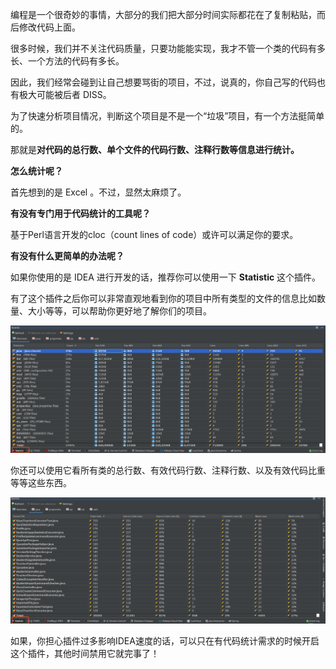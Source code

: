 编程是一个很奇妙的事情，大部分的我们把大部分时间实际都花在了复制粘贴，而后修改代码上面。

很多时候，我们并不关注代码质量，只要功能能实现，我才不管一个类的代码有多长、一个方法的代码有多长。

因此，我们经常会碰到让自己想要骂街的项目，不过，说真的，你自己写的代码也有极大可能被后者 DISS。

为了快速分析项目情况，判断这个项目是不是一个“垃圾”项目，有一个方法挺简单的。

那就是**对代码的总行数、单个文件的代码行数、注释行数等信息进行统计。**

**怎么统计呢？**

首先想到的是 Excel 。不过，显然太麻烦了。

**有没有专门用于代码统计的工具呢？**

基于Perl语言开发的cloc（count lines of code）或许可以满足你的要求。

**有没有什么更简单的办法呢？**

如果你使用的是 IDEA 进行开发的话，推荐你可以使用一下 **Statistic** 这个插件。

有了这个插件之后你可以非常直观地看到你的项目中所有类型的文件的信息比如数量、大小等等，可以帮助你更好地了解你们的项目。

![](./pictures/Statistic1.png)

你还可以使用它看所有类的总行数、有效代码行数、注释行数、以及有效代码比重等等这些东西。

![](./pictures/Statistic2.png)

如果，你担心插件过多影响IDEA速度的话，可以只在有代码统计需求的时候开启这个插件，其他时间禁用它就完事了！